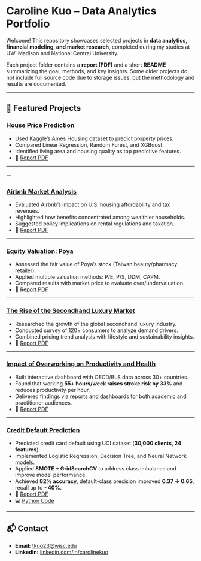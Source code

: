 # Caroline Kuo – Data Analytics Portfolio

Welcome! This repository showcases selected projects in **data analytics, financial modeling, and market research**, completed during my studies at UW–Madison and National Central University.  

Each project folder contains a **report (PDF)** and a short **README** summarizing the goal, methods, and key insights. Some older projects do not include full source code due to storage issues, but the methodology and results are documented.

---

## 📂 Featured Projects

### [House Price Prediction](projects/house-price-prediction)
- Used Kaggle’s Ames Housing dataset to predict property prices.  
- Compared Linear Regression, Random Forest, and XGBoost.  
- Identified living area and housing quality as top predictive features.  
- 📄 [Report PDF](projects/house-price-prediction/HousePrice_Prediction_Kaggle.pdf)

---
ㄧ
### [Airbnb Market Analysis](projects/airbnb-market-analysis)
- Evaluated Airbnb’s impact on U.S. housing affordability and tax revenues.  
- Highlighted how benefits concentrated among wealthier households.  
- Suggested policy implications on rental regulations and taxation.  
- 📄 [Report PDF](projects/airbnb-market-analysis/Airbnb_Market_Analysis.pdf)

---

### [Equity Valuation: Poya](projects/equity-valuation-poya)
- Assessed the fair value of Poya’s stock (Taiwan beauty/pharmacy retailer).  
- Applied multiple valuation methods: P/E, P/S, DDM, CAPM.  
- Compared results with market price to evaluate over/undervaluation.  
- 📄 [Report PDF](projects/equity-valuation-poya/Equity_Valuation_Poya.pdf)

---

### [The Rise of the Secondhand Luxury Market](projects/secondhand-luxury-market)
- Researched the growth of the global secondhand luxury industry.  
- Conducted survey of 120+ consumers to analyze demand drivers.  
- Combined pricing trend analysis with lifestyle and sustainability insights.  
- 📄 [Report PDF](projects/secondhand-luxury-market/The_Rise_of_Secondhand_Luxury.pdf)

---

### [Impact of Overworking on Productivity and Health](projects/overworking-productivity)
- Built interactive dashboard with OECD/BLS data across 30+ countries.  
- Found that working **55+ hours/week raises stroke risk by 33%** and reduces productivity per hour.  
- Delivered findings via reports and dashboards for both academic and practitioner audiences.  
- 📄 [Report PDF](projects/overworking-productivity/Impact_of_Overworking.pdf)

---

### [Credit Default Prediction](projects/credit-default-prediction)
- Predicted credit card default using UCI dataset (**30,000 clients, 24 features**).  
- Implemented Logistic Regression, Decision Tree, and Neural Network models.  
- Applied **SMOTE + GridSearchCV** to address class imbalance and improve model performance.  
- Achieved **82% accuracy**, default-class precision improved **0.37 → 0.65**, recall up to **~40%**.  
- 📄 [Report PDF](projects/credit-default-prediction/Credit_Default_Prediction.pdf)  
- 💻 [Python Code](projects/credit-default-prediction/11all.py)

---

## 📬 Contact
- **Email:** tkuo23@wisc.edu  
- **LinkedIn:** [linkedin.com/in/carolinekuo](https://linkedin.com/in/carolinekuo)  
